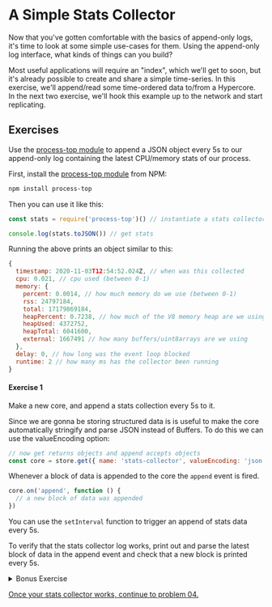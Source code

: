 # A Simple Stats Collector
Now that you've gotten comfortable with the basics of append-only logs, it's time to look at some simple use-cases for them. Using the append-only log interface, what kinds of things can you build?

Most useful applications will require an "index", which we'll get to soon, but it's already possible to create and share a simple time-series. In this exercise, we'll append/read some time-ordered data to/from a Hypercore. In the next two exercise, we'll hook this example up to the network and start replicating.

## Exercises

Use the [process-top module](https://github.com/mafintosh/process-top) to append a JSON object every 5s to our append-only log containing the latest CPU/memory stats
of our process.

First, install the [process-top module](https://github.com/mafintosh/process-top) from NPM:

```sh
npm install process-top
```

Then you can use it like this:

```js
const stats = require('process-top')() // instantiate a stats collector

console.log(stats.toJSON()) // get stats
```

Running the above prints an object similar to this:

```js
{
  timestamp: 2020-11-03T12:54:52.024Z, // when was this collected
  cpu: 0.021, // cpu used (between 0-1)
  memory: {
    percent: 0.0014, // how much memory do we use (between 0-1)
    rss: 24797184,
    total: 17179869184,
    heapPercent: 0.7238, // how much of the V8 memory heap are we using
    heapUsed: 4372752,
    heapTotal: 6041600,
    external: 1667491 // how many buffers/uint8arrays are we using
  },
  delay: 0, // how long was the event loop blocked
  runtime: 2 // how many ms has the collector been running
}
```

#### Exercise 1

Make a new core, and append a stats collection every 5s to it.

Since we are gonna be storing structured data is is useful to make the core automatically
stringify and parse JSON instead of Buffers. To do this we can use the valueEncoding option:

```js
// now get returns objects and append accepts objects
const core = store.get({ name: 'stats-collector', valueEncoding: 'json' })
```

Whenever a block of data is appended to the core the `append` event is fired.

```js
core.on('append', function () {
  // a new block of data was appended
})
```

You can use the `setInterval` function to trigger an append of stats data every 5s.

To verify that the stats collector log works, print out and parse the latest block
of data in the append event and check that a new block is printed every 5s.

<details>
  <summary>Bonus Exercise</summary>

Try adding another setInterval to your program that uses a lot of CPU or allocates a lot of memory.
Check that our stats reflect that with the cpu value or external memory option going up.

You can use the for loop from the previous exercise to print out all stats from our core.
</details>

[Once your stats collector works, continue to problem 04.](04a.md)
